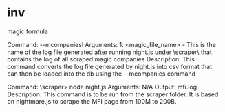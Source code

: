 # inv
magic formula



Command: --mcompaniesl
Arguments: 1. <magic_file_name> - This is the name of the log file generated after running night.js under \scraper\ that contains the log of all scraped magic companies
Description: This command converts the log file generated by night.js into csv format that can then be loaded into the db using the --mcompanies command

Command: \scraper\> node night.js
Arguments: N/A
Output: mfi<Date>.log
Description: This command is to be run from the scraper folder. It is based on nightmare.js to scrape the MFI page from 100M to 200B.
